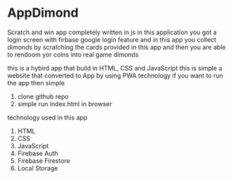 # AppDimond
Scratch and win app completely written in js in this application you got a login screen with firbase google login feature and in this app you collect dimonds by scratching the cards provided in this app and then you are able to rendoom yor coins into real game dimonds

this is a hybird app that build in HTML, CSS and JavaScript this is simple a website that converted to App by using PWA technology if you want to run the app then simple

1. clone github repo
2. simple run index.html in browser

technology used in this app

1. HTML
2. CSS
3. JavaScript
4. Firebase Auth
5. Firebase Firestore
6. Local Storage
